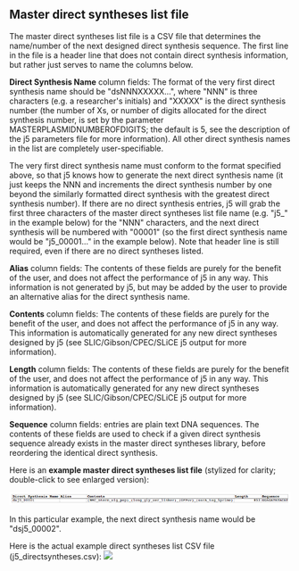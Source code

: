 ## Master direct syntheses list file

The master direct syntheses list file is a CSV file that determines the name/number of the next designed direct synthesis sequence. The first line in the file is a header line that does not contain direct synthesis information, but rather just serves to name the columns below.

**Direct Synthesis Name** column fields:
The format of the very first direct synthesis name should be "dsNNNXXXXX...", where "NNN" is three characters (e.g. a researcher's initials) and "XXXXX" is the direct synthesis number (the number of Xs, or number of digits allocated for the direct synthesis number, is set by the parameter MASTERPLASMIDNUMBEROFDIGITS; the default is 5, see the description of the j5 parameters file for more information). All other direct synthesis names in the list are completely user-specifiable.

The very first direct synthesis name must conform to the format specified above, so that j5 knows how to generate the next direct synthesis name (it just keeps the NNN and increments the direct synthesis number by one beyond the similarly formatted direct synthesis with the greatest direct synthesis number). If there are no direct synthesis entries, j5 will grab the first three characters of the master direct syntheses list file name (e.g. "j5_" in the example below) for the "NNN" characters, and the next direct synthesis will be numbered with "00001" (so the first direct synthesis name would be "j5_00001..." in the example below). Note that header line is still required, even if there are no direct syntheses listed. 

**Alias** column fields:
The contents of these fields are purely for the benefit of the user, and does not affect the performance of j5 in any way. This information is not generated by j5, but may be added by the user to provide an alternative alias for the direct synthesis name.

**Contents** column fields:
The contents of these fields are purely for the benefit of the user, and does not affect the performance of j5 in any way. This information is automatically generated for any new direct syntheses designed by j5 (see SLIC/Gibson/CPEC/SLiCE j5 output for more information).

**Length** column fields:
The contents of these fields are purely for the benefit of the user, and does not affect the performance of j5 in any way. This information is automatically generated for any new direct syntheses designed by j5 (see SLIC/Gibson/CPEC/SLiCE j5 output for more information).

**Sequence** column fields:
entries are plain text DNA sequences. The contents of these fields are used to check if a given direct synthesis sequence already exists in the master direct syntheses library, before reordering the identical direct synthesis.

Here is an **example master direct syntheses list file** (stylized for clarity; double-click to see enlarged version):

![Master direct syntheses list file](../../images/pastedImage100.png)

In this particular example, the next direct synthesis name would be "dsj5_00002".

Here is the actual example direct syntheses list CSV file (j5_directsyntheses.csv):
[![](http://j5.jbei.org/j5manual/images/_nb_fileIcons/j5_directsyntheses0fefffe.png)](http://j5.jbei.org/j5manual/attachments/j5_directsyntheses0.csv)
